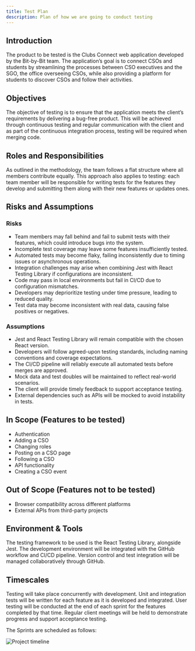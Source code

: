 ```yaml
---
title: Test Plan
description: Plan of how we are going to conduct testing
---
```


## Introduction

The product to be tested is the Clubs Connect web application developed by the Bit-by-Bit team. The application’s goal is to connect CSOs and students by streamlining the processes between CSO executives and the SGO, the office overseeing CSOs, while also providing a platform for students to discover CSOs and follow their activities.

## Objectives

The objective of testing is to ensure that the application meets the client’s requirements by delivering a bug-free product. This will be achieved through continuous testing and regular communication with the client and as part of the continuous integration process, testing will be required when merging code.

## Roles and Responsibilities

As outlined in the methodology, the team follows a flat structure where all members contribute equally. This approach also applies to testing: each team member will be responsible for writing tests for the features they develop and submitting them along with their new features or updates ones.

## Risks and Assumptions

### Risks

- Team members may fall behind and fail to submit tests with their features, which could introduce bugs into the system.
- Incomplete test coverage may leave some features insufficiently tested.
- Automated tests may become flaky, failing inconsistently due to timing issues or asynchronous operations.
- Integration challenges may arise when combining Jest with React Testing Library if configurations are inconsistent.
- Code may pass in local environments but fail in CI/CD due to configuration mismatches.
- Developers may deprioritize testing under time pressure, leading to reduced quality.
- Test data may become inconsistent with real data, causing false positives or negatives.

### Assumptions

- Jest and React Testing Library will remain compatible with the chosen React version.
- Developers will follow agreed-upon testing standards, including naming conventions and coverage expectations.
- The CI/CD pipeline will reliably execute all automated tests before merges are approved.
- Mock data and test doubles will be maintained to reflect real-world scenarios.
- The client will provide timely feedback to support acceptance testing.
- External dependencies such as APIs will be mocked to avoid instability in tests.

## In Scope (Features to be tested)

- Authentication
- Adding a CSO
- Changing roles
- Posting on a CSO page
- Following a CSO
- API functionality
- Creating a CSO event

## Out of Scope (Features not to be tested)

- Browser compatibility across different platforms
- External APIs from third-party projects

## Environment & Tools

The testing framework to be used is the React Testing Library, alongside Jest. The development environment will be integrated with the GitHub workflow and CI/CD pipeline. Version control and test integration will be managed collaboratively through GitHub.

## Timescales

Testing will take place concurrently with development. Unit and integration tests will be written for each feature as it is developed and integrated. User testing will be conducted at the end of each sprint for the features completed by that time. Regular client meetings will be held to demonstrate progress and support acceptance testing.

The Sprints are scheduled as follows:

![Project timeline](/Clubs-Connect/timeline.png "Timeline")
